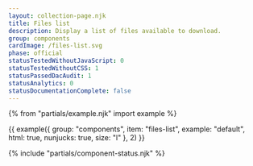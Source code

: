 ```yaml
---
layout: collection-page.njk
title: Files list
description: Display a list of files available to download.
group: components
cardImage: /files-list.svg
phase: official
statusTestedWithoutJavaScript: 0
statusTestedWithoutCSS: 1
statusPassedDacAudit: 1
statusAnalytics: 0
statusDocumentationComplete: false
---
```


{% from "partials/example.njk" import example %}

{{ example({ group: "components", item: "files-list", example: "default", html: true, nunjucks: true, size: "l" }, 2) }}

{% include "partials/component-status.njk" %}
